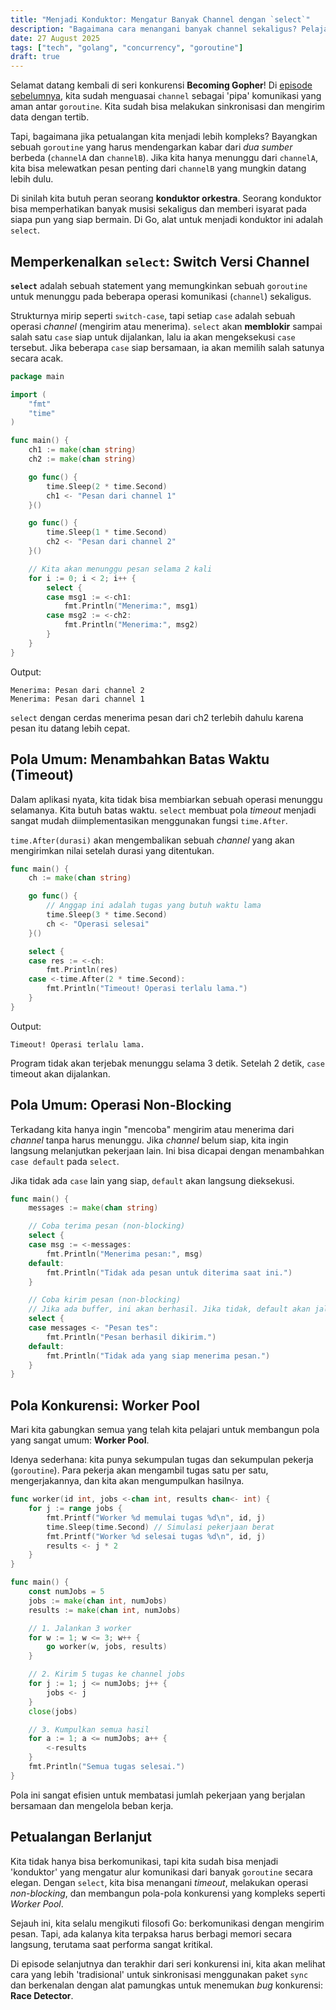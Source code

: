 ```yaml
---
title: "Menjadi Konduktor: Mengatur Banyak Channel dengan `select`"
description: "Bagaimana cara menangani banyak channel sekaligus? Pelajari `select`, switch-case versi channel di Go, untuk mengelola timeout, operasi non-blocking, dan pola worker pool."
date: 27 August 2025
tags: ["tech", "golang", "concurrency", "goroutine"]
draft: true
---
```


Selamat datang kembali di seri konkurensi **Becoming Gopher**! Di [episode sebelumnya](./menguasai-channel), kita sudah menguasai `channel` sebagai 'pipa' komunikasi yang aman antar `goroutine`. Kita sudah bisa melakukan sinkronisasi dan mengirim data dengan tertib.

Tapi, bagaimana jika petualangan kita menjadi lebih kompleks? Bayangkan sebuah `goroutine` yang harus mendengarkan kabar dari *dua sumber* berbeda (`channelA` dan `channelB`). Jika kita hanya menunggu dari `channelA`, kita bisa melewatkan pesan penting dari `channelB` yang mungkin datang lebih dulu.

Di sinilah kita butuh peran seorang **konduktor orkestra**. Seorang konduktor bisa memperhatikan banyak musisi sekaligus dan memberi isyarat pada siapa pun yang siap bermain. Di Go, alat untuk menjadi konduktor ini adalah `select`.

## Memperkenalkan `select`: Switch Versi Channel

**`select`** adalah sebuah statement yang memungkinkan sebuah `goroutine` untuk menunggu pada beberapa operasi komunikasi (`channel`) sekaligus.

Strukturnya mirip seperti `switch-case`, tapi setiap `case` adalah sebuah operasi *channel* (mengirim atau menerima). `select` akan **memblokir** sampai salah satu `case` siap untuk dijalankan, lalu ia akan mengeksekusi `case` tersebut. Jika beberapa `case` siap bersamaan, ia akan memilih salah satunya secara acak.

```go
package main

import (
	"fmt"
	"time"
)

func main() {
	ch1 := make(chan string)
	ch2 := make(chan string)

	go func() {
		time.Sleep(2 * time.Second)
		ch1 <- "Pesan dari channel 1"
	}()

	go func() {
		time.Sleep(1 * time.Second)
		ch2 <- "Pesan dari channel 2"
	}()

	// Kita akan menunggu pesan selama 2 kali
	for i := 0; i < 2; i++ {
		select {
		case msg1 := <-ch1:
			fmt.Println("Menerima:", msg1)
		case msg2 := <-ch2:
			fmt.Println("Menerima:", msg2)
		}
	}
}
```

Output:
```
Menerima: Pesan dari channel 2
Menerima: Pesan dari channel 1
```

`select` dengan cerdas menerima pesan dari ch2 terlebih dahulu karena pesan itu datang lebih cepat.

## Pola Umum: Menambahkan Batas Waktu (Timeout)
Dalam aplikasi nyata, kita tidak bisa membiarkan sebuah operasi menunggu selamanya. Kita butuh batas waktu. `select` membuat pola *timeout* menjadi sangat mudah diimplementasikan menggunakan fungsi `time.After`.

`time.After(durasi)` akan mengembalikan sebuah *channel* yang akan mengirimkan nilai setelah durasi yang ditentukan.

```go
func main() {
	ch := make(chan string)

	go func() {
		// Anggap ini adalah tugas yang butuh waktu lama
		time.Sleep(3 * time.Second)
		ch <- "Operasi selesai"
	}()

	select {
	case res := <-ch:
		fmt.Println(res)
	case <-time.After(2 * time.Second):
		fmt.Println("Timeout! Operasi terlalu lama.")
	}
}
```

Output:
```
Timeout! Operasi terlalu lama.
```

Program tidak akan terjebak menunggu selama 3 detik. Setelah 2 detik, `case` timeout akan dijalankan.

## Pola Umum: Operasi Non-Blocking
Terkadang kita hanya ingin "mencoba" mengirim atau menerima dari *channel* tanpa harus menunggu. Jika *channel* belum siap, kita ingin langsung melanjutkan pekerjaan lain. Ini bisa dicapai dengan menambahkan `case default` pada `select`.

Jika tidak ada `case` lain yang siap, `default` akan langsung dieksekusi.

```go
func main() {
	messages := make(chan string)

	// Coba terima pesan (non-blocking)
	select {
	case msg := <-messages:
		fmt.Println("Menerima pesan:", msg)
	default:
		fmt.Println("Tidak ada pesan untuk diterima saat ini.")
	}

	// Coba kirim pesan (non-blocking)
	// Jika ada buffer, ini akan berhasil. Jika tidak, default akan jalan.
	select {
	case messages <- "Pesan tes":
		fmt.Println("Pesan berhasil dikirim.")
	default:
		fmt.Println("Tidak ada yang siap menerima pesan.")
	}
}
```

## Pola Konkurensi: Worker Pool
Mari kita gabungkan semua yang telah kita pelajari untuk membangun pola yang sangat umum: **Worker Pool**.

Idenya sederhana: kita punya sekumpulan tugas dan sekumpulan pekerja (`goroutine`). Para pekerja akan mengambil tugas satu per satu, mengerjakannya, dan kita akan mengumpulkan hasilnya.

```go
func worker(id int, jobs <-chan int, results chan<- int) {
	for j := range jobs {
		fmt.Printf("Worker %d memulai tugas %d\n", id, j)
		time.Sleep(time.Second) // Simulasi pekerjaan berat
		fmt.Printf("Worker %d selesai tugas %d\n", id, j)
		results <- j * 2
	}
}

func main() {
	const numJobs = 5
	jobs := make(chan int, numJobs)
	results := make(chan int, numJobs)

	// 1. Jalankan 3 worker
	for w := 1; w <= 3; w++ {
		go worker(w, jobs, results)
	}

	// 2. Kirim 5 tugas ke channel jobs
	for j := 1; j <= numJobs; j++ {
		jobs <- j
	}
	close(jobs)

	// 3. Kumpulkan semua hasil
	for a := 1; a <= numJobs; a++ {
		<-results
	}
	fmt.Println("Semua tugas selesai.")
}
```

Pola ini sangat efisien untuk membatasi jumlah pekerjaan yang berjalan bersamaan dan mengelola beban kerja.

## Petualangan Berlanjut
Kita tidak hanya bisa berkomunikasi, tapi kita sudah bisa menjadi 'konduktor' yang mengatur alur komunikasi dari banyak `goroutine` secara elegan. Dengan `select`, kita bisa menangani *timeout*, melakukan operasi *non-blocking*, dan membangun pola-pola konkurensi yang kompleks seperti *Worker Pool*.

Sejauh ini, kita selalu mengikuti filosofi Go: berkomunikasi dengan mengirim pesan. Tapi, ada kalanya kita terpaksa harus berbagi memori secara langsung, terutama saat performa sangat kritikal.

Di episode selanjutnya dan terakhir dari seri konkurensi ini, kita akan melihat cara yang lebih 'tradisional' untuk sinkronisasi menggunakan paket `sync` dan berkenalan dengan alat pamungkas untuk menemukan *bug* konkurensi: **Race Detector**.